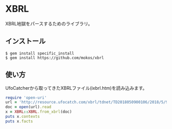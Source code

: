 # XBRL

XBRL地獄をパースするためのライブラリ。

## インストール
    $ gem install specific_install
    $ gem install https://github.com/mokos/xbrl

## 使い方

UfoCatcherから取ってきたXBRLファイル(ixbrl.htm)を読み込みます。

```ruby
require 'open-uri'
url = 'http://resource.ufocatch.com/xbrl/tdnet/TD2018050900106/2018/5/9/081220180312488206/XBRLData/Summary/tse-acedussm-72030-20180312488206-ixbrl.htm'
doc = open(url).read
x = XBRL::XBRL.from_xbrl(doc)
puts x.contexts
puts x.facts
```
